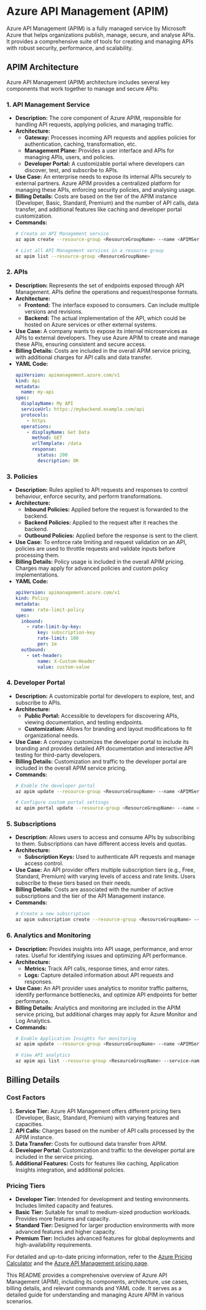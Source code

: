 # Azure API Management (APIM)

Azure API Management (APIM) is a fully managed service by Microsoft Azure that helps organizations publish, manage, secure, and analyse APIs. It provides a comprehensive suite of tools for creating and managing APIs with robust security, performance, and scalability.

## APIM Architecture

Azure API Management (APIM) architecture includes several key components that work together to manage and secure APIs:

### 1. API Management Service
   - **Description:** The core component of Azure APIM, responsible for handling API requests, applying policies, and managing traffic.
   - **Architecture:**
     - **Gateway:** Processes incoming API requests and applies policies for authentication, caching, transformation, etc.
     - **Management Plane:** Provides a user interface and APIs for managing APIs, users, and policies.
     - **Developer Portal:** A customizable portal where developers can discover, test, and subscribe to APIs.
   - **Use Case:** An enterprise needs to expose its internal APIs securely to external partners. Azure APIM provides a centralized platform for managing these APIs, enforcing security policies, and analysing usage.
   - **Billing Details:** Costs are based on the tier of the APIM instance (Developer, Basic, Standard, Premium) and the number of API calls, data transfer, and additional features like caching and developer portal customization.
   - **Commands:**
     ```bash
     # Create an API Management service
     az apim create --resource-group <ResourceGroupName> --name <APIMServiceName> --publisher-email <PublisherEmail> --publisher-name <PublisherName> --location <Location>

     # List all API Management services in a resource group
     az apim list --resource-group <ResourceGroupName>
     ```

### 2. APIs
   - **Description:** Represents the set of endpoints exposed through API Management. APIs define the operations and request/response formats.
   - **Architecture:**
     - **Frontend:** The interface exposed to consumers. Can include multiple versions and revisions.
     - **Backend:** The actual implementation of the API, which could be hosted on Azure services or other external systems.
   - **Use Case:** A company wants to expose its internal microservices as APIs to external developers. They use Azure APIM to create and manage these APIs, ensuring consistent and secure access.
   - **Billing Details:** Costs are included in the overall APIM service pricing, with additional charges for API calls and data transfer.
   - **YAML Code:**
     ```yaml
     apiVersion: apimanagement.azure.com/v1
     kind: Api
     metadata:
       name: my-api
     spec:
       displayName: My API
       serviceUrl: https://mybackend.example.com/api
       protocols:
         - https
       operations:
         - displayName: Get Data
           method: GET
           urlTemplate: /data
           response:
             status: 200
             description: OK
     ```

### 3. Policies
   - **Description:** Rules applied to API requests and responses to control behaviour, enforce security, and perform transformations.
   - **Architecture:**
     - **Inbound Policies:** Applied before the request is forwarded to the backend.
     - **Backend Policies:** Applied to the request after it reaches the backend.
     - **Outbound Policies:** Applied before the response is sent to the client.
   - **Use Case:** To enforce rate limiting and request validation on an API, policies are used to throttle requests and validate inputs before processing them.
   - **Billing Details:** Policy usage is included in the overall APIM pricing. Charges may apply for advanced policies and custom policy implementations.
   - **YAML Code:**
     ```yaml
     apiVersion: apimanagement.azure.com/v1
     kind: Policy
     metadata:
       name: rate-limit-policy
     spec:
       inbound:
         - rate-limit-by-key:
             key: subscription-key
             rate-limit: 100
             per: 1m
       outbound:
         - set-header:
             name: X-Custom-Header
             value: custom-value
     ```

### 4. Developer Portal
   - **Description:** A customizable portal for developers to explore, test, and subscribe to APIs.
   - **Architecture:**
     - **Public Portal:** Accessible to developers for discovering APIs, viewing documentation, and testing endpoints.
     - **Customization:** Allows for branding and layout modifications to fit organizational needs.
   - **Use Case:** A company customizes the developer portal to include its branding and provides detailed API documentation and interactive API testing for third-party developers.
   - **Billing Details:** Customization and traffic to the developer portal are included in the overall APIM service pricing.
   - **Commands:**
     ```bash
     # Enable the developer portal
     az apim update --resource-group <ResourceGroupName> --name <APIMServiceName> --set portal=True

     # Configure custom portal settings
     az apim portal update --resource-group <ResourceGroupName> --name <APIMServiceName> --set <SettingName>=<SettingValue>
     ```

### 5. Subscriptions
   - **Description:** Allows users to access and consume APIs by subscribing to them. Subscriptions can have different access levels and quotas.
   - **Architecture:**
     - **Subscription Keys:** Used to authenticate API requests and manage access control.
   - **Use Case:** An API provider offers multiple subscription tiers (e.g., Free, Standard, Premium) with varying levels of access and rate limits. Users subscribe to these tiers based on their needs.
   - **Billing Details:** Costs are associated with the number of active subscriptions and the tier of the API Management instance.
   - **Commands:**
     ```bash
     # Create a new subscription
     az apim subscription create --resource-group <ResourceGroupName> --service-name <APIMServiceName> --name <SubscriptionName> --display-name <DisplayName>
     ```

### 6. Analytics and Monitoring
   - **Description:** Provides insights into API usage, performance, and error rates. Useful for identifying issues and optimizing API performance.
   - **Architecture:**
     - **Metrics:** Track API calls, response times, and error rates.
     - **Logs:** Capture detailed information about API requests and responses.
   - **Use Case:** An API provider uses analytics to monitor traffic patterns, identify performance bottlenecks, and optimize API endpoints for better performance.
   - **Billing Details:** Analytics and monitoring are included in the APIM service pricing, but additional charges may apply for Azure Monitor and Log Analytics.
   - **Commands:**
     ```bash
     # Enable Application Insights for monitoring
     az apim update --resource-group <ResourceGroupName> --name <APIMServiceName> --set diagnosticSettings[0].workspaceId=<WorkspaceId>

     # View API analytics
     az apim api list --resource-group <ResourceGroupName> --service-name <APIMServiceName>
     ```

## Billing Details

### Cost Factors

1. **Service Tier:** Azure API Management offers different pricing tiers (Developer, Basic, Standard, Premium) with varying features and capacities.
2. **API Calls:** Charges based on the number of API calls processed by the APIM instance.
3. **Data Transfer:** Costs for outbound data transfer from APIM.
4. **Developer Portal:** Customization and traffic to the developer portal are included in the service pricing.
5. **Additional Features:** Costs for features like caching, Application Insights integration, and additional policies.

### Pricing Tiers

- **Developer Tier:** Intended for development and testing environments. Includes limited capacity and features.
- **Basic Tier:** Suitable for small to medium-sized production workloads. Provides more features and capacity.
- **Standard Tier:** Designed for larger production environments with more advanced features and higher capacity.
- **Premium Tier:** Includes advanced features for global deployments and high-availability requirements.

For detailed and up-to-date pricing information, refer to the [Azure Pricing Calculator](https://azure.microsoft.com/en-us/pricing/calculator/) and the [Azure API Management pricing page](https://azure.microsoft.com/en-us/pricing/details/api-management/).

This README provides a comprehensive overview of Azure API Management (APIM), including its components, architecture, use cases, billing details, and relevant commands and YAML code. It serves as a detailed guide for understanding and managing Azure APIM in various scenarios.
